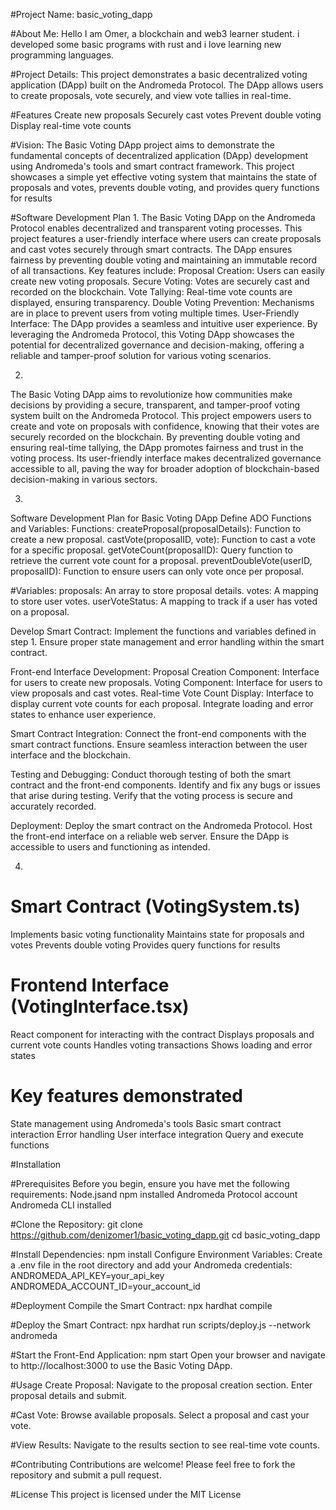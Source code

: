 #Project Name: basic_voting_dapp

#About Me: Hello I am Omer, a blockchain and web3 learner student. i developed some basic programs with rust and i love learning new programming languages.

#Project Details:
This project demonstrates a basic decentralized voting application (DApp) built on the Andromeda Protocol. The DApp allows users to create proposals, vote securely, and view vote tallies in real-time.

#Features
Create new proposals
Securely cast votes
Prevent double voting
Display real-time vote counts

#Vision:
The Basic Voting DApp project aims to demonstrate the fundamental concepts of decentralized application (DApp) development using Andromeda's tools and smart contract framework. 
This project showcases a simple yet effective voting system that maintains the state of proposals and votes, prevents double voting, and provides query functions for results

#Software Development Plan
1.
The Basic Voting DApp on the Andromeda Protocol enables decentralized and transparent voting processes. This project features a user-friendly interface where users can create proposals and cast votes securely through smart contracts. The DApp ensures fairness by preventing double voting and maintaining an immutable record of all transactions. Key features include:
Proposal Creation: Users can easily create new voting proposals.
Secure Voting: Votes are securely cast and recorded on the blockchain.
Vote Tallying: Real-time vote counts are displayed, ensuring transparency.
Double Voting Prevention: Mechanisms are in place to prevent users from voting multiple times.
User-Friendly Interface: The DApp provides a seamless and intuitive user experience.
By leveraging the Andromeda Protocol, this Voting DApp showcases the potential for decentralized governance and decision-making, offering a reliable and tamper-proof solution for various voting scenarios.

2.
The Basic Voting DApp aims to revolutionize how communities make decisions by providing a secure, transparent, and tamper-proof voting system built on the Andromeda Protocol. This project empowers users to create and vote on proposals with confidence, knowing that their votes are securely recorded on the blockchain. By preventing double voting and ensuring real-time tallying, the DApp promotes fairness and trust in the voting process. Its user-friendly interface makes decentralized governance accessible to all, paving the way for broader adoption of blockchain-based decision-making in various sectors.

3.
Software Development Plan for Basic Voting DApp
Define ADO Functions and Variables:
Functions:
createProposal(proposalDetails): Function to create a new proposal.
castVote(proposalID, vote): Function to cast a vote for a specific proposal.
getVoteCount(proposalID): Query function to retrieve the current vote count for a proposal.
preventDoubleVote(userID, proposalID): Function to ensure users can only vote once per proposal.

#Variables:
proposals: An array to store proposal details.
votes: A mapping to store user votes.
userVoteStatus: A mapping to track if a user has voted on a proposal.

Develop Smart Contract:
Implement the functions and variables defined in step 1.
Ensure proper state management and error handling within the smart contract.

Front-end Interface Development:
Proposal Creation Component: Interface for users to create new proposals.
Voting Component: Interface for users to view proposals and cast votes.
Real-time Vote Count Display: Interface to display current vote counts for each proposal.
Integrate loading and error states to enhance user experience.

Smart Contract Integration:
Connect the front-end components with the smart contract functions.
Ensure seamless interaction between the user interface and the blockchain.

Testing and Debugging:
Conduct thorough testing of both the smart contract and the front-end components.
Identify and fix any bugs or issues that arise during testing.
Verify that the voting process is secure and accurately recorded.

Deployment:
Deploy the smart contract on the Andromeda Protocol.
Host the front-end interface on a reliable web server.
Ensure the DApp is accessible to users and functioning as intended.

4.

# Smart Contract (VotingSystem.ts)
Implements basic voting functionality
Maintains state for proposals and votes
Prevents double voting
Provides query functions for results

# Frontend Interface (VotingInterface.tsx)
React component for interacting with the contract
Displays proposals and current vote counts
Handles voting transactions
Shows loading and error states

# Key features demonstrated
State management using Andromeda's tools
Basic smart contract interaction
Error handling
User interface integration
Query and execute functions

#Installation

#Prerequisites
Before you begin, ensure you have met the following requirements:
Node.jsand npm installed
Andromeda Protocol account
Andromeda CLI installed

#Clone the Repository:
git clone https://github.com/denizomer1/basic_voting_dapp.git
cd basic_voting_dapp

#Install Dependencies:
npm install
Configure Environment Variables: Create a .env file in the root directory and add your Andromeda credentials:
ANDROMEDA_API_KEY=your_api_key
ANDROMEDA_ACCOUNT_ID=your_account_id

#Deployment
Compile the Smart Contract:
npx hardhat compile

#Deploy the Smart Contract:
npx hardhat run scripts/deploy.js --network andromeda

#Start the Front-End Application:
npm start
Open your browser and navigate to http://localhost:3000 to use the Basic Voting DApp.

#Usage
Create Proposal:
Navigate to the proposal creation section.
Enter proposal details and submit.

#Cast Vote:
Browse available proposals.
Select a proposal and cast your vote.

#View Results:
Navigate to the results section to see real-time vote counts.

#Contributing
Contributions are welcome! Please feel free to fork the repository and submit a pull request.

#License
This project is licensed under the MIT License
